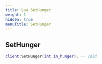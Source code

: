 ```yaml
---
title: Lua SetHunger
weight: 1
hidden: true
menuTitle: SetHunger
---
```

## SetHunger
```lua
client:SetHunger(int in_hunger); -- void
```